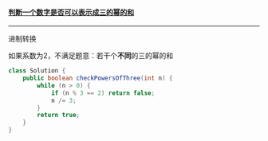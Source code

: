 #### <a href="https://leetcode.cn/problems/check-if-number-is-a-sum-of-powers-of-three/">判断一个数字是否可以表示成三的幂的和</a>

----------------

进制转换

如果系数为2，不满足题意：若干个**不同**的三的幂的和

```java
class Solution {
    public boolean checkPowersOfThree(int n) {
        while (n > 0) {
            if (n % 3 == 2) return false;
            n /= 3;
        }
        return true;
    }
}
```

